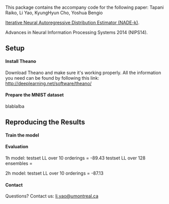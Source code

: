 This package contains the accompany code for the following paper:
Tapani Raiko, Li Yao, KyungHyun Cho, Yoshua Bengio

[Iterative Neural Autoregressive Distribution Estimator (NADE-k)](http://arxiv.org/abs/1406.1485). 

Advances in Neural Information Processing Systems 2014 (NIPS14).

Setup
---------------------
#### Install Theano

Download Theano and make sure it's working properly.  All the
information you need can be found by following this link:
http://deeplearning.net/software/theano/

#### Prepare the MNIST dataset
blablalba

Reproducing the Results 
---------------------
#### Train the model
#### Evaluation

1h model: 
testset LL over 10 orderings = -89.43
testset LL over 128 ensembles = 

2h model:
testset LL over 10 orderings = -87.13

#### Contact

Questions? Contact us: li.yao@umontreal.ca